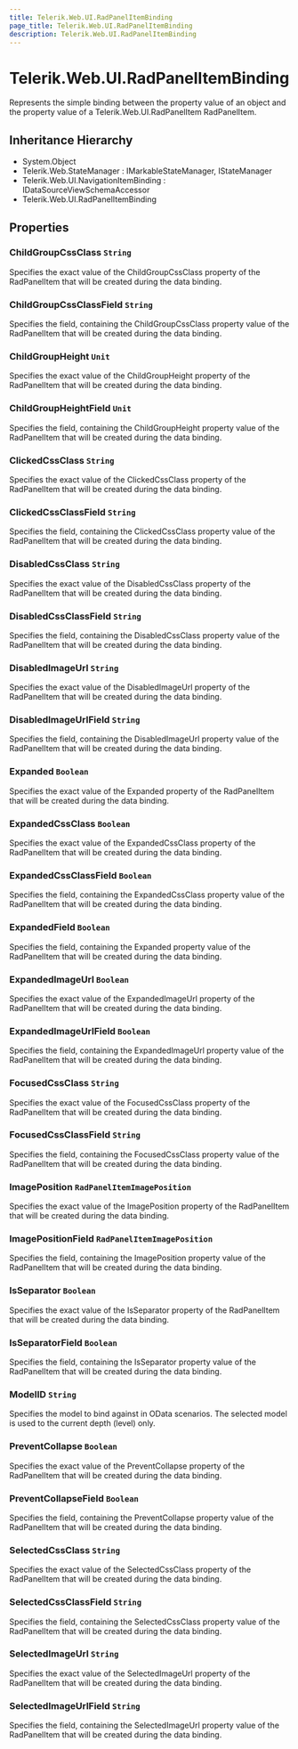 ```yaml
---
title: Telerik.Web.UI.RadPanelItemBinding
page_title: Telerik.Web.UI.RadPanelItemBinding
description: Telerik.Web.UI.RadPanelItemBinding
---
```


# Telerik.Web.UI.RadPanelItemBinding

Represents the simple binding between the property value of an object and the property value of a
                   Telerik.Web.UI.RadPanelItem RadPanelItem.

## Inheritance Hierarchy

* System.Object
* Telerik.Web.StateManager : IMarkableStateManager, IStateManager
* Telerik.Web.UI.NavigationItemBinding : IDataSourceViewSchemaAccessor
* Telerik.Web.UI.RadPanelItemBinding

## Properties

###  ChildGroupCssClass `String`

Specifies the exact value of the ChildGroupCssClass property of the
                   RadPanelItem that will be created during the data binding.

###  ChildGroupCssClassField `String`

Specifies the field, containing the ChildGroupCssClass property
                   value of the RadPanelItem that will be created during
                   the data binding.

###  ChildGroupHeight `Unit`

Specifies the exact value of the ChildGroupHeight property of the
                   RadPanelItem that will be created during the data binding.

###  ChildGroupHeightField `Unit`

Specifies the field, containing the ChildGroupHeight property
                   value of the RadPanelItem that will be created during
                   the data binding.

###  ClickedCssClass `String`

Specifies the exact value of the ClickedCssClass property of the
                   RadPanelItem that will be created during the data binding.

###  ClickedCssClassField `String`

Specifies the field, containing the ClickedCssClass property
                   value of the RadPanelItem that will be created during
                   the data binding.

###  DisabledCssClass `String`

Specifies the exact value of the DisabledCssClass property of the
                   RadPanelItem that will be created during the data binding.

###  DisabledCssClassField `String`

Specifies the field, containing the DisabledCssClass property
                   value of the RadPanelItem that will be created during
                   the data binding.

###  DisabledImageUrl `String`

Specifies the exact value of the DisabledImageUrl property of the
                   RadPanelItem that will be created during the data binding.

###  DisabledImageUrlField `String`

Specifies the field, containing the DisabledImageUrl property
                   value of the RadPanelItem that will be created during
                   the data binding.

###  Expanded `Boolean`

Specifies the exact value of the Expanded property of the
                   RadPanelItem that will be created during the data binding.

###  ExpandedCssClass `Boolean`

Specifies the exact value of the ExpandedCssClass property of the
                   RadPanelItem that will be created during the data binding.

###  ExpandedCssClassField `Boolean`

Specifies the field, containing the ExpandedCssClass property
                   value of the RadPanelItem that will be created during
                   the data binding.

###  ExpandedField `Boolean`

Specifies the field, containing the Expanded property
                   value of the RadPanelItem that will be created during
                   the data binding.

###  ExpandedImageUrl `Boolean`

Specifies the exact value of the ExpandedImageUrl property of the
                   RadPanelItem that will be created during the data binding.

###  ExpandedImageUrlField `Boolean`

Specifies the field, containing the ExpandedImageUrl property
                   value of the RadPanelItem that will be created during
                   the data binding.

###  FocusedCssClass `String`

Specifies the exact value of the FocusedCssClass property of the
                   RadPanelItem that will be created during the data binding.

###  FocusedCssClassField `String`

Specifies the field, containing the FocusedCssClass property
                   value of the RadPanelItem that will be created during
                   the data binding.

###  ImagePosition `RadPanelItemImagePosition`

Specifies the exact value of the ImagePosition property of the
                   RadPanelItem that will be created during the data binding.

###  ImagePositionField `RadPanelItemImagePosition`

Specifies the field, containing the ImagePosition property
                   value of the RadPanelItem that will be created during
                   the data binding.

###  IsSeparator `Boolean`

Specifies the exact value of the IsSeparator property of the
                   RadPanelItem that will be created during the data binding.

###  IsSeparatorField `Boolean`

Specifies the field, containing the IsSeparator property
                   value of the RadPanelItem that will be created during
                   the data binding.

###  ModelID `String`

Specifies the model to bind against in OData scenarios. The selected model is used
            to the current depth (level) only.

###  PreventCollapse `Boolean`

Specifies the exact value of the PreventCollapse property of the
                   RadPanelItem that will be created during the data binding.

###  PreventCollapseField `Boolean`

Specifies the field, containing the PreventCollapse property
                   value of the RadPanelItem that will be created during
                   the data binding.

###  SelectedCssClass `String`

Specifies the exact value of the SelectedCssClass property of the
                   RadPanelItem that will be created during the data binding.

###  SelectedCssClassField `String`

Specifies the field, containing the SelectedCssClass property
                   value of the RadPanelItem that will be created during
                   the data binding.

###  SelectedImageUrl `String`

Specifies the exact value of the SelectedImageUrl property of the
                   RadPanelItem that will be created during the data binding.

###  SelectedImageUrlField `String`

Specifies the field, containing the SelectedImageUrl property
                   value of the RadPanelItem that will be created during
                   the data binding.

